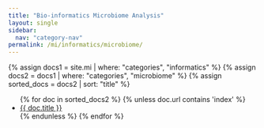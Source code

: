 ```yaml
---
title: "Bio-informatics Microbiome Analysis"
layout: single
sidebar:
  nav: "category-nav"
permalink: /mi/informatics/microbiome/
---
```


{% assign docs1 = site.mi | where: "categories", "informatics" %}
{% assign docs2 = docs1 | where: "categories", "microbiome" %}
{% assign sorted_docs = docs2 | sort: "title" %}

<ul>
  {% for doc in sorted_docs2 %}
    {% unless doc.url contains 'index' %}
      <li><a href="{{ doc.url }}">{{ doc.title }}</a></li>
    {% endunless %}
  {% endfor %}
</ul>
